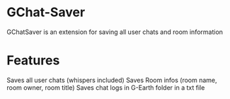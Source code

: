 # GChat-Saver
GChatSaver is an extension for saving all user chats and room information
# Features
Saves all user chats (whispers included)
Saves Room infos (room name, room owner, room title)
Saves chat logs in G-Earth folder in a txt file
